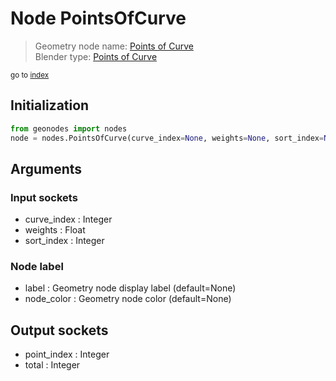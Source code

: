 
# Node PointsOfCurve

> Geometry node name: [Points of Curve](https://docs.blender.org/manual/en/latest/modeling/geometry_nodes/curve_topology/points_of_curve.html)<br>
  Blender type: [Points of Curve](https://docs.blender.org/api/current/bpy.types.GeometryNodePointsOfCurve.html)
  
<sub>go to [index](index.md)</sub>

## Initialization

```python
from geonodes import nodes
node = nodes.PointsOfCurve(curve_index=None, weights=None, sort_index=None, label=None, node_color=None)
```



## Arguments


### Input sockets

- curve_index : Integer
- weights : Float
- sort_index : Integer

### Node label

- label : Geometry node display label (default=None)
- node_color : Geometry node color (default=None)

## Output sockets

- point_index : Integer
- total : Integer
